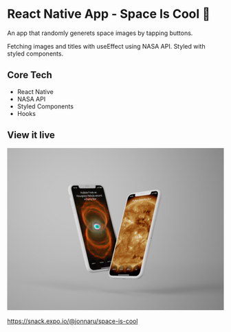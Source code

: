 # React Native App - Space Is Cool 📱

An app that randomly generets space images by tapping buttons.

Fetching images and titles with useEffect using NASA API. Styled with styled components.

## Core Tech

- React Native
- NASA API
- Styled Components
- Hooks

## View it live

![Mockup](react-native.jpg)

https://snack.expo.io/@jonnaru/space-is-cool
